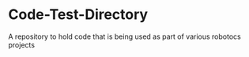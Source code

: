 # Code-Test-Directory
A repository to hold code that is being used as part of various robotocs projects
